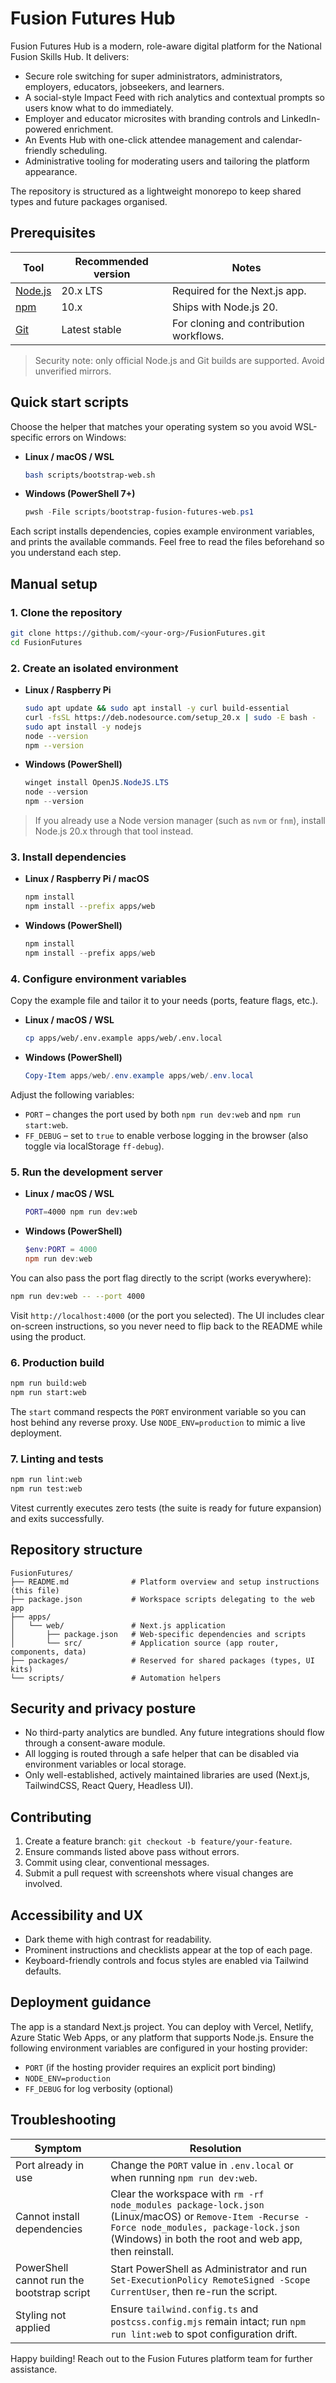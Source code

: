 # Fusion Futures Hub

Fusion Futures Hub is a modern, role-aware digital platform for the National Fusion Skills Hub. It delivers:

- Secure role switching for super administrators, administrators, employers, educators, jobseekers, and learners.
- A social-style Impact Feed with rich analytics and contextual prompts so users know what to do immediately.
- Employer and educator microsites with branding controls and LinkedIn-powered enrichment.
- An Events Hub with one-click attendee management and calendar-friendly scheduling.
- Administrative tooling for moderating users and tailoring the platform appearance.

The repository is structured as a lightweight monorepo to keep shared types and future packages organised.

## Prerequisites

| Tool | Recommended version | Notes |
| --- | --- | --- |
| [Node.js](https://nodejs.org/) | 20.x LTS | Required for the Next.js app. |
| [npm](https://www.npmjs.com/) | 10.x | Ships with Node.js 20. |
| [Git](https://git-scm.com/) | Latest stable | For cloning and contribution workflows. |

> Security note: only official Node.js and Git builds are supported. Avoid unverified mirrors.

## Quick start scripts

Choose the helper that matches your operating system so you avoid WSL-specific errors on Windows:

- **Linux / macOS / WSL**
  ```bash
  bash scripts/bootstrap-web.sh
  ```
- **Windows (PowerShell 7+)**
  ```powershell
  pwsh -File scripts/bootstrap-fusion-futures-web.ps1
  ```

Each script installs dependencies, copies example environment variables, and prints the available commands. Feel free to read the files beforehand so you understand each step.

## Manual setup

### 1. Clone the repository

```bash
git clone https://github.com/<your-org>/FusionFutures.git
cd FusionFutures
```

### 2. Create an isolated environment

- **Linux / Raspberry Pi**
  ```bash
  sudo apt update && sudo apt install -y curl build-essential
  curl -fsSL https://deb.nodesource.com/setup_20.x | sudo -E bash -
  sudo apt install -y nodejs
  node --version
  npm --version
  ```

- **Windows (PowerShell)**
  ```powershell
  winget install OpenJS.NodeJS.LTS
  node --version
  npm --version
  ```

> If you already use a Node version manager (such as `nvm` or `fnm`), install Node.js 20.x through that tool instead.

### 3. Install dependencies

- **Linux / Raspberry Pi / macOS**
  ```bash
  npm install
  npm install --prefix apps/web
  ```

- **Windows (PowerShell)**
  ```powershell
  npm install
  npm install --prefix apps/web
  ```

### 4. Configure environment variables

Copy the example file and tailor it to your needs (ports, feature flags, etc.).

- **Linux / macOS / WSL**
  ```bash
  cp apps/web/.env.example apps/web/.env.local
  ```

- **Windows (PowerShell)**
  ```powershell
  Copy-Item apps/web/.env.example apps/web/.env.local
  ```

Adjust the following variables:

- `PORT` – changes the port used by both `npm run dev:web` and `npm run start:web`.
- `FF_DEBUG` – set to `true` to enable verbose logging in the browser (also toggle via localStorage `ff-debug`).

### 5. Run the development server

- **Linux / macOS / WSL**
  ```bash
  PORT=4000 npm run dev:web
  ```

- **Windows (PowerShell)**
  ```powershell
  $env:PORT = 4000
  npm run dev:web
  ```

You can also pass the port flag directly to the script (works everywhere):

```bash
npm run dev:web -- --port 4000
```

Visit `http://localhost:4000` (or the port you selected). The UI includes clear on-screen instructions, so you never need to flip back to the README while using the product.

### 6. Production build

```bash
npm run build:web
npm run start:web
```

The `start` command respects the `PORT` environment variable so you can host behind any reverse proxy. Use `NODE_ENV=production` to mimic a live deployment.

### 7. Linting and tests

```bash
npm run lint:web
npm run test:web
```

Vitest currently executes zero tests (the suite is ready for future expansion) and exits successfully.

## Repository structure

```
FusionFutures/
├── README.md              # Platform overview and setup instructions (this file)
├── package.json           # Workspace scripts delegating to the web app
├── apps/
│   └── web/               # Next.js application
│       ├── package.json   # Web-specific dependencies and scripts
│       └── src/           # Application source (app router, components, data)
├── packages/              # Reserved for shared packages (types, UI kits)
└── scripts/               # Automation helpers
```

## Security and privacy posture

- No third-party analytics are bundled. Any future integrations should flow through a consent-aware module.
- All logging is routed through a safe helper that can be disabled via environment variables or local storage.
- Only well-established, actively maintained libraries are used (Next.js, TailwindCSS, React Query, Headless UI).

## Contributing

1. Create a feature branch: `git checkout -b feature/your-feature`.
2. Ensure commands listed above pass without errors.
3. Commit using clear, conventional messages.
4. Submit a pull request with screenshots where visual changes are involved.

## Accessibility and UX

- Dark theme with high contrast for readability.
- Prominent instructions and checklists appear at the top of each page.
- Keyboard-friendly controls and focus styles are enabled via Tailwind defaults.

## Deployment guidance

The app is a standard Next.js project. You can deploy with Vercel, Netlify, Azure Static Web Apps, or any platform that supports Node.js. Ensure the following environment variables are configured in your hosting provider:

- `PORT` (if the hosting provider requires an explicit port binding)
- `NODE_ENV=production`
- `FF_DEBUG` for log verbosity (optional)

## Troubleshooting

| Symptom | Resolution |
| --- | --- |
| Port already in use | Change the `PORT` value in `.env.local` or when running `npm run dev:web`. |
| Cannot install dependencies | Clear the workspace with `rm -rf node_modules package-lock.json` (Linux/macOS) or `Remove-Item -Recurse -Force node_modules, package-lock.json` (Windows) in both the root and web app, then reinstall. |
| PowerShell cannot run the bootstrap script | Start PowerShell as Administrator and run `Set-ExecutionPolicy RemoteSigned -Scope CurrentUser`, then re-run the script. |
| Styling not applied | Ensure `tailwind.config.ts` and `postcss.config.mjs` remain intact; run `npm run lint:web` to spot configuration drift. |

Happy building! Reach out to the Fusion Futures platform team for further assistance.

